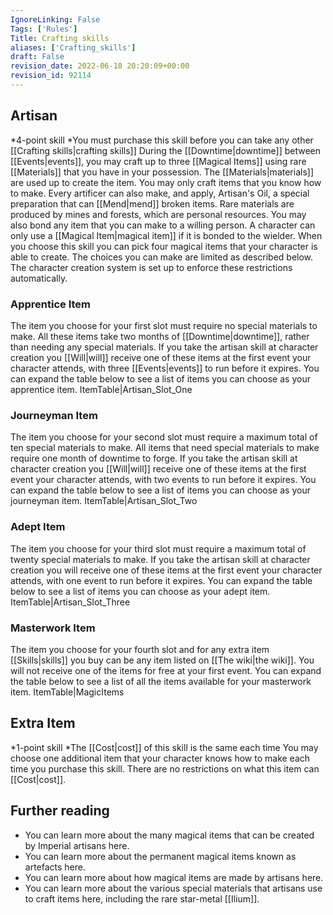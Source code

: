 ```yaml
---
IgnoreLinking: False
Tags: ['Rules']
Title: Crafting skills
aliases: ['Crafting_skills']
draft: False
revision_date: 2022-06-18 20:20:09+00:00
revision_id: 92114
---
```


## Artisan
*4-point skill
*You must purchase this skill before you can take any other [[Crafting skills|crafting skills]]
During the [[Downtime|downtime]] between [[Events|events]], you may craft up to three [[Magical Items]] using rare [[Materials]] that you have in your possession. The [[Materials|materials]] are used up to create the item. You may only craft items that you know how to make. Every artificer can also make, and apply, Artisan's Oil, a special preparation that can [[Mend|mend]] broken items.
Rare materials are produced by mines and forests, which are personal resources.
You may also bond any item that you can make to a willing person. A character can only use a [[Magical Item|magical item]] if it is bonded to the wielder.
When you choose this skill you can pick four magical items that your character is able to create. The choices you can make are limited as described below. The character creation system is set up to enforce these restrictions automatically.
### Apprentice Item
The item you choose for your first slot must require no special materials to make. All these items take two months of [[Downtime|downtime]], rather than needing any special materials. If you take the artisan skill at character creation you [[Will|will]] receive one of these items at the first event your character attends, with three [[Events|events]] to run before it expires. You can expand the table below to see a list of items you can choose as your apprentice item.
ItemTable|Artisan_Slot_One
### Journeyman Item
The item you choose for your second slot must require a maximum total of ten special materials to make. All items that need special materials to make require one month of downtime to forge. If you take the artisan skill at character creation you [[Will|will]] receive one of these items at the first event your character attends, with two events to run before it expires. You can expand the table below to see a list of items you can choose as your journeyman item.
ItemTable|Artisan_Slot_Two
### Adept Item
The item you choose for your third slot must require a maximum total of twenty special materials to make. If you take the artisan skill at character creation you will receive one of these items at the first event your character attends, with one event to run before it expires. You can expand the table below to see a list of items you can choose as your adept item.
ItemTable|Artisan_Slot_Three
### Masterwork Item
The item you choose for your fourth slot and for any extra item [[Skills|skills]] you buy can be any item listed on [[The wiki|the wiki]]. You will not receive one of the items for free at your first event. You can expand the table below to see a list of all the items available for your masterwork item.
ItemTable|MagicItems
## Extra Item
*1-point skill
*The [[Cost|cost]] of this skill is the same each time
You may choose one additional item that your character knows how to make each time you purchase this skill. There are no restrictions on what this item can [[Cost|cost]].
## Further reading
* You can learn more about the many magical items that can be created by Imperial artisans here.
* You can learn more about the permanent magical items known as artefacts here.
* You can learn more about how magical items are made by artisans here.
* You can learn more about the various special materials that artisans use to craft items here, including the rare star-metal [[Ilium]].
